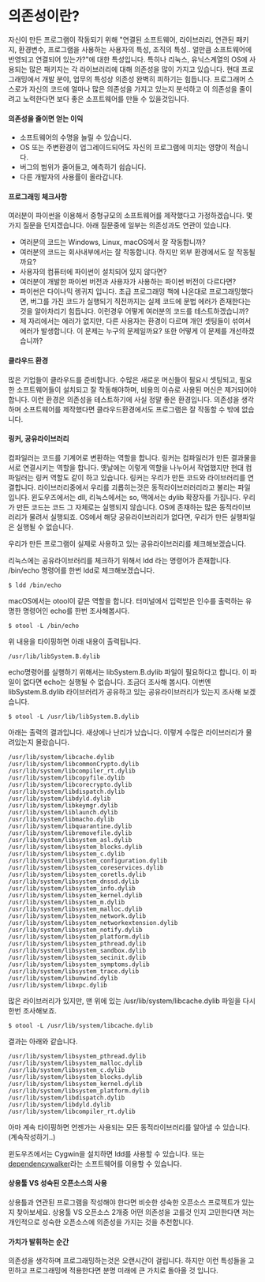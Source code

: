 # 의존성이란?
자신이 만든 프로그램이 작동되기 위해
"연결된 소프트웨어, 라이브러리, 연관된 패키지, 환경변수, 프로그램을 사용하는 사용자의 특성, 조직의 특성.. 얼만큼 소프트웨어에 반영되고 연결되어 있는가?"에 대한 특성입니다.
특히나 리눅스, 유닉스계열의 OS에 사용되는 많은 패키지는 각 라이브러리에 대해 의존성을 많이 가지고 있습니다.
현대 프로그래밍에서 개발 분야, 업무의 특성상 의존성 완벽히 피하기는 힘듭니다.
프로그래머 스스로가 자신의 코드에 얼마나 많은 의존성을 가지고 있는지 분석하고 이 의존성을 줄이려고 노력한다면 보다 좋은 소프트웨어를 만들 수 있을것입니다.

#### 의존성을 줄이면 얻는 이익
- 소프트웨어의 수명을 늘릴 수 있습니다.
- OS 또는 주변환경이 업그레이드되어도 자신의 프로그램에 미치는 영향이 적습니다.
- 버그의 범위가 줄어들고, 예측하기 쉽습니다.
- 다른 개발자의 사용률이 올라갑니다.

#### 프로그래밍 체크사항
여러분이 파이썬을 이용해서 중형규모의 소프트웨어를 제작했다고 가정하겠습니다. 몇가지 질문을 던지겠습니다.
아래 질문중에 일부는 의존성과도 연관이 있습니다.
- 여러분의 코드는 Windows, Linux, macOS에서 잘 작동합니까?
- 여러분의 코드는 회사내부에서는 잘 작동합니다. 하지만 외부 환경에서도 잘 작동될까요?
- 사용자의 컴퓨터에 파이썬이 설치되어 있지 않다면?
- 여러분이 개발한 파이썬 버전과 사용자가 사용하는 파이썬 버전이 다르다면?
- 파이썬은 다이나믹 렝귀지 입니다. 초급 프로그래밍 책에 나온대로 프로그래밍했다면, 버그를 가진 코드가 실행되기 직전까지는 실제 코드에 문법 에러가 존재한다는 것을 알아차리기 힘듭니다. 이런경우 어떻게 여러분의 코드를 테스트하겠습니까?
- 제 자리에서는 에러가 없지만, 다른 사용자는 환경이 다르며 개인 셋팅들이 섞여서 에러가 발생합니다. 이 문제는 누구의 문제일까요? 또한 어떻게 이 문제를 개선하겠습니까?

#### 클라우드 환경
많은 기업들이 클라우드를 준비합니다. 수많은 새로운 머신들이 필요시 셋팅되고,
필요한 소프트웨어들이 설치되고 잘 작동해야하며,
비용의 이슈로 사용된 머신은 제거되어야 합니다.
이런 환경은 의존성을 테스트하기에 사실 정말 좋은 환경입니다.
의존성을 생각하며 소프트웨어를 제작했다면 클라우드환경에서도 프로그램은 잘 작동할 수 밖에 없습니다.

#### 링커, 공유라이브러리
컴파일러는 코드를 기계어로 변환하는 역할을 합니다.
링커는 컴파일러가 만든 결과물을 서로 연결시키는 역할을 합니다.
옛날에는 이렇게 역할을 나누어서 작업했지만 현대 컴파일러는 링커 역할도 같이 하고 있습니다.
링커는 우리가 만든 코드와 라이브러리를 연결합니다.
라이브러리중에서 우리를 괴롭히는것은 동적라이브러러리라고 불리는 파일입니다.
윈도우즈에서는 dll, 리눅스에서는 so, 맥에서는 dylib 확장자를 가집니다.
우리가 만든 코드는 코드 그 자체로는 실행되지 않습니다. OS에 존재하는 많은 동적라이브러리가 물려서 실행되죠.
OS에서 해당 공유라이브러리가 없다면, 우리가 만든 실행파일은 실행될 수 없습니다.

우리가 만든 프로그램이 실제로 사용하고 있는 공유라이브러리를 체크해보겠습니다.

리눅스에는 공유라이브러리를 체크하기 위해서 ldd 라는 명령어가 존재합니다.
/bin/echo 명령어를 한번 ldd로 체크해보겠습니다.
    
    $ ldd /bin/echo

macOS에서는 otool이 같은 역할을 합니다.
터미널에서 입력받은 인수를 출력하는 유명한 명령어인 echo를 한번 조사해봅시다.

    $ otool -L /bin/echo

위 내용을 타이핑하면 아래 내용이 출력됩니다.

    /usr/lib/libSystem.B.dylib

echo명령어를 실행하기 위해서는 libSystem.B.dylib 파일이 필요하다고 합니다.
이 파일이 없다면 echo는 실행될 수 없습니다.
조금더 조사해 봅시다. 이번엔 libSystem.B.dylib 라이브러리가 공유하고 있는 공유라이브러리가 있는지 조사해 보겠습니다.

    $ otool -L /usr/lib/libSystem.B.dylib

아래는 출력의 결과입니다. 새상에나 난리가 났습니다. 이렇게 수많은 라이브러리가 물려있는지 몰랐습니다.

	/usr/lib/system/libcache.dylib
	/usr/lib/system/libcommonCrypto.dylib
	/usr/lib/system/libcompiler_rt.dylib
	/usr/lib/system/libcopyfile.dylib
	/usr/lib/system/libcorecrypto.dylib
	/usr/lib/system/libdispatch.dylib
	/usr/lib/system/libdyld.dylib
	/usr/lib/system/libkeymgr.dylib
	/usr/lib/system/liblaunch.dylib
	/usr/lib/system/libmacho.dylib
	/usr/lib/system/libquarantine.dylib
	/usr/lib/system/libremovefile.dylib
	/usr/lib/system/libsystem_asl.dylib
	/usr/lib/system/libsystem_blocks.dylib
	/usr/lib/system/libsystem_c.dylib
	/usr/lib/system/libsystem_configuration.dylib
	/usr/lib/system/libsystem_coreservices.dylib
	/usr/lib/system/libsystem_coretls.dylib
	/usr/lib/system/libsystem_dnssd.dylib
	/usr/lib/system/libsystem_info.dylib
	/usr/lib/system/libsystem_kernel.dylib
	/usr/lib/system/libsystem_m.dylib
	/usr/lib/system/libsystem_malloc.dylib
	/usr/lib/system/libsystem_network.dylib
	/usr/lib/system/libsystem_networkextension.dylib
	/usr/lib/system/libsystem_notify.dylib
	/usr/lib/system/libsystem_platform.dylib
	/usr/lib/system/libsystem_pthread.dylib
	/usr/lib/system/libsystem_sandbox.dylib
	/usr/lib/system/libsystem_secinit.dylib
	/usr/lib/system/libsystem_symptoms.dylib
	/usr/lib/system/libsystem_trace.dylib
	/usr/lib/system/libunwind.dylib
	/usr/lib/system/libxpc.dylib

많은 라이브러리가 있지만, 맨 위에 있는 /usr/lib/system/libcache.dylib 파일을 다시한번 조사해보죠.

    $ otool -L /usr/lib/system/libcache.dylib

결과는 아래와 같습니다.

	/usr/lib/system/libsystem_pthread.dylib
	/usr/lib/system/libsystem_malloc.dylib
	/usr/lib/system/libsystem_c.dylib
	/usr/lib/system/libsystem_blocks.dylib
	/usr/lib/system/libsystem_kernel.dylib
	/usr/lib/system/libsystem_platform.dylib
	/usr/lib/system/libdispatch.dylib
	/usr/lib/system/libdyld.dylib
	/usr/lib/system/libcompiler_rt.dylib

아마 계속 타이핑하면 언젠가는 사용되는 모든 동적라이브러리를 알아낼 수 있습니다.
(계속작성하기..)

윈도우즈에서는 Cygwin을 설치하면 ldd를 사용할 수 있습니다.
또는 [dependencywalker](http://dependencywalker.com)라는 소프트웨어를 이용할 수 있습니다.

#### 상용툴 VS 성숙된 오픈소스의 사용
상용틀과 연관된 프로그램을 작성해야 한다면 비슷한 성숙한 오픈소스 프로젝트가 있는지 찾아보세요.
상용툴 VS 오픈소스 2개중 어떤 의존성을 고를것 인지 고민한다면 저는 개인적으로 성숙한 오픈소스에 의존성을 가지는 것을 추천합니다.

#### 가치가 발휘하는 순간
의존성을 생각하며 프로그래밍하는것은 오랜시간이 걸립니다.
하지만 이런 특성들을 고민하고 프로그래밍에 적용한다면 분명 미래에 큰 가치로 돌아올 것 입니다.